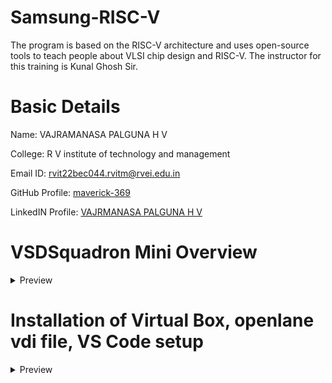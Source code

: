 # Samsung-RISC-V
The program is based on the RISC-V architecture and uses open-source tools to teach people about VLSI chip design and RISC-V. The instructor for this training is Kunal Ghosh Sir.
# Basic Details
Name: VAJRAMANASA PALGUNA H V

College: R V institute of technology and management

Email ID: rvit22bec044.rvitm@rvei.edu.in

GitHub Profile: [maverick-369](https://github.com/maverick-369/samsung-riscv/)

LinkedIN Profile: [VAJRMANASA PALGUNA H V](www.linkedin.com/in/vajramanasa-palguna-h-v-061579253)

# VSDSquadron Mini Overview
<details>
<summary> Preview </summary>
<br>
  
## Block diagram of VSDSquadron Mini RISC-V development board is shown below

![b1](https://github.com/user-attachments/assets/e7339091-3882-4aa0-9fc5-665118aaa264)

## VSDSquadron Mini RISC-V development board Board image

![b2](https://github.com/user-attachments/assets/55c19e7e-ebfd-40cc-bf83-527ba790bb87)

## Information about the VSDSquadron Mini RISC-V SoC device

Refer to [CH32V003F4U6 RISC-V SoC Datasheet](https://www.vlsisystemdesign.com/wp-content/uploads/2024/01/Web01_CH32V003DS0.pdf) and [CH32V003F4U6 RISC-V SoC Reference Manual](https://www.vlsisystemdesign.com/wp-content/uploads/2023/09/Web02_CH32V003RM.PDF)

## Overview of VSDSquadron Mini RISC-V development boards

a) On-board 24MHz RC oscillator

b) 3 groups of GPIO ports, totaling 15 I/O ports

c)  USART, I2C, and SPI

d) UART implemented on USART

e) 2KB SRAM for volatile data storage, 16KB CodeFlash for program memory

f) On-board Programmer. NO NEED of any additional adapter

## Dimensions of the VSDSquadron Mini RISC-V development board

a) Form factor is 50.00 x 28.00 mm

b) Maximum height of the component at the top side: 8mm

c) Maximum height of the component at the bottom side: 1mm

</details>

# Installation of Virtual Box, openlane vdi file, VS Code setup

<details>
<summary> Preview </summary>
<br>
  
## Virtual Box and vsdsquadron vdi file setup screenshots

### For installing vdi file click [openlane_vdi_file](https://forgefunder.com/%7Ekunal/vsdsquadron.vdi)

![Screenshot 2025-01-09 085732](https://github.com/user-attachments/assets/23cbec6d-dd68-41a3-8e49-8f39c73f8d38)

![Screenshot 2025-01-09 085821](https://github.com/user-attachments/assets/5d41e9b4-29ea-4654-a406-5751f8a784d8)

![Screenshot 2025-01-09 085842](https://github.com/user-attachments/assets/9a223b9b-c8d1-4bda-84ad-8ad432def387)

![Screenshot 2025-01-09 085903](https://github.com/user-attachments/assets/20c4d30e-82da-49db-9947-9893a4e9652d)

